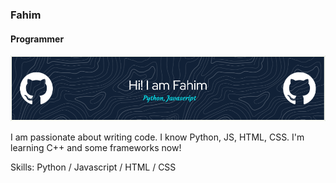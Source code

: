 ### Fahim
#### Programmer

![Header](./github-header.png)

I am passionate about writing code. I know Python, JS, HTML, CSS.
I'm learning C++ and some frameworks now!


Skills: Python / Javascript / HTML / CSS
